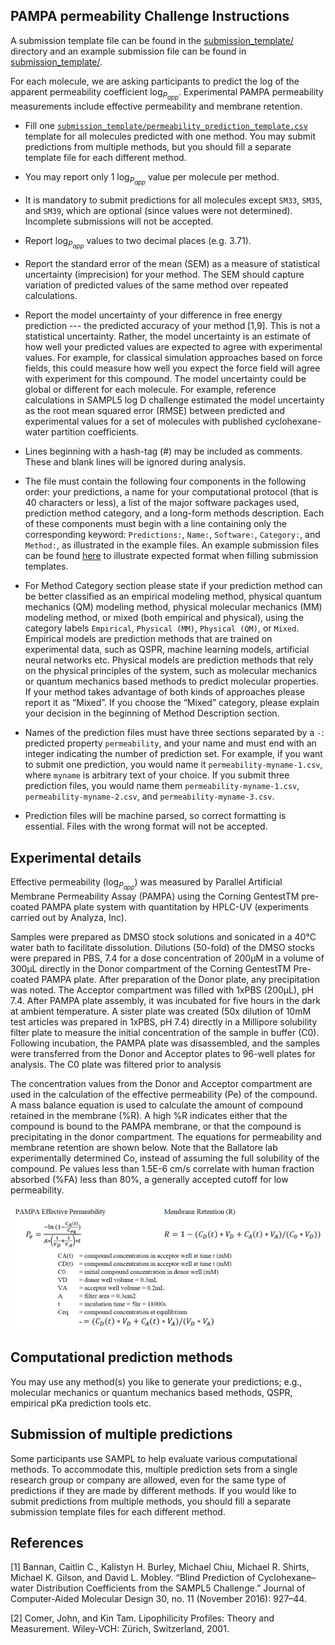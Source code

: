 ## PAMPA permeability Challenge Instructions

A submission template file can be found in the [submission_template/](submission_template/) directory and an example submission file can be found in [submission_template/](example_submission_file/).

For each molecule, we are asking participants to predict the log of the apparent permeability coefficient  log<sub>*P*<sub>*app*</sub></sub>. Experimental PAMPA permeability measurements include effective permeability and membrane retention.


- Fill one [`submission_template/permeability_prediction_template.csv`](submission_template/permeability_prediction_template.csv) template for all molecules predicted with one method. You may submit predictions from multiple methods, but you should fill a separate template file for each different method.

- You may report only 1 log<sub>*P*<sub>*app*</sub></sub> value per molecule per method.

- It is mandatory to submit predictions for all molecules except `SM33`, `SM35`, and `SM39`, which are optional (since values were not determined). Incomplete submissions will not be accepted.

- Report log<sub>*P*<sub>*app*</sub></sub> values to two decimal places (e.g. 3.71).

- Report the standard error of the mean (SEM) as a measure of statistical uncertainty (imprecision) for your method. The SEM should capture variation of predicted values of the same method over repeated calculations.

- Report the model uncertainty of your difference in free energy prediction --- the predicted accuracy of your method [1,9]. This is not a statistical uncertainty. Rather, the model uncertainty is an estimate of how well your predicted values are expected to agree with experimental values. For example, for classical simulation approaches based on force fields, this could measure how well you expect the force field will agree with experiment for this compound. The model uncertainty could be global or different for each molecule. For example, reference calculations in SAMPL5 log D challenge estimated the model uncertainty as the root mean squared error (RMSE) between predicted and experimental values for a set of molecules with published cyclohexane-water partition coefficients.

- Lines beginning with a hash-tag (#) may be included as comments. These and blank lines will be ignored during analysis.

- The file must contain the following four components in the following order: your predictions, a name for your computational protocol (that is 40 characters or less), a list of the major software packages used, prediction method category, and a long-form methods description. Each of these components must begin with a line containing only the corresponding keyword: `Predictions:`, `Name:`, `Software:`, `Category:`, and `Method:`, as illustrated in the example files. An example submission files can be found [here](example_submission_file/permeability-DanielleBergazinExampleFile-1.csv) to illustrate expected format when filling submission templates.

- For Method Category section please state if your prediction method can be better classified as an empirical modeling method, physical quantum mechanics (QM) modeling method, physical molecular mechanics (MM) modeling method, or mixed (both empirical and physical), using the category labels `Empirical`, `Physical (MM)`, `Physical (QM)`, or `Mixed`. Empirical models are prediction methods that are trained on experimental data, such as QSPR, machine learning models, artificial neural networks etc. Physical models are prediction methods that rely on the physical principles of the system, such as molecular mechanics or quantum mechanics based methods to predict molecular properties. If your method takes advantage of both kinds of approaches please report it as “Mixed”. If you choose the “Mixed” category, please explain your decision in the beginning of Method Description section.

- Names of the prediction files must have three sections separated by a `-`: predicted property `permeability`, and your name and must end with an integer indicating the number of prediction set. For example, if you want to submit one prediction, you would name it `permeability-myname-1.csv`, where `myname` is arbitrary text of your choice. If you submit three prediction files, you would name them `permeability-myname-1.csv`, `permeability-myname-2.csv`, and `permeability-myname-3.csv`.

- Prediction files will be machine parsed, so correct formatting is essential. Files with the wrong format will not be accepted.

## Experimental details
Effective permeability (log<sub>*P*<sub>*app*</sub></sub>) was measured by Parallel Artificial Membrane Permeability Assay (PAMPA) using the Corning GentestTM pre-coated PAMPA plate system with quantitation by HPLC-UV (experiments carried out by Analyza, Inc).

Samples were prepared as DMSO stock solutions and sonicated in a 40°C water bath to facilitate dissolution. Dilutions (50-fold) of the DMSO stocks were prepared in PBS, 7.4 for a dose concentration of 200μM in a volume of 300μL directly in the Donor compartment of the Corning GentestTM Pre-coated PAMPA plate. After preparation of the Donor plate, any precipitation was noted. The Acceptor compartment was filled with 1xPBS (200μL), pH 7.4. After PAMPA plate assembly, it was incubated for five hours in the dark at ambient temperature. A sister plate was created (50x dilution of 10mM test articles was prepared in 1xPBS, pH 7.4) directly in a Millipore solubility filter plate to measure the initial concentration of the sample in buffer (C0). Following incubation, the PAMPA plate was disassembled, and the samples were transferred from the Donor and Acceptor plates to 96-well plates for analysis. The C0 plate was filtered prior to analysis

The concentration values from the Donor and Acceptor compartment are used in the calculation of the effective permeability (Pe) of the compound. A mass balance equation is used to calculate the amount of compound retained in the membrane (%R). A high %R indicates either that the compound is bound to the PAMPA membrane, or that the compound is precipitating in the donor compartment. The equations for permeability and membrane retention are shown below. Note that the Ballatore lab experimentally determined Co, instead of assuming the full solubility of the compound. Pe values less than 1.5E-6 cm/s correlate with human fraction absorbed (%FA) less than 80%, a generally accepted cutoff for low permeability.

![permeability equations](../images/permeability_equations.jpeg)

## Computational prediction methods
You may use any method(s) you like to generate your predictions; e.g., molecular mechanics or quantum mechanics based methods, QSPR, empirical pKa prediction tools etc.



## Submission of multiple predictions
Some participants use SAMPL to help evaluate various computational methods. To accommodate this, multiple prediction sets from a single research group or company are allowed, even for the same type of predictions if they are made by different methods. If you would like to submit predictions from multiple methods, you should fill a separate submission template files for each different method.



## References
[1] Bannan, Caitlin C., Kalistyn H. Burley, Michael Chiu, Michael R. Shirts, Michael K. Gilson, and David L. Mobley. “Blind Prediction of Cyclohexane–water Distribution Coefficients from the SAMPL5 Challenge.” Journal of Computer-Aided Molecular Design 30, no. 11 (November 2016): 927–44.

[2] Comer, John, and Kin Tam. Lipophilicity Profiles: Theory and Measurement. Wiley-VCH: Zürich, Switzerland, 2001.
